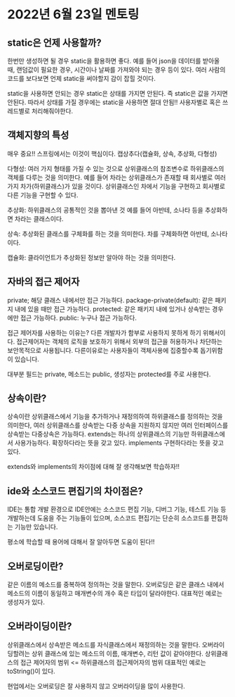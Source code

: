 # 2022년 6월 23일 멘토링

## static은 언제 사용할까?
한번만 생성하면 될 경우 static을 활용하면 좋다.
예를 들어 json을 데이터를 받아올 때, 랜덤값이 필요한 경우, 시간이나 날짜를 가져와야 되는 경우 등이 있다.
여러 사람의 코드를 보다보면 언제 static을 써야할지 감이 잡힐 것이다.

static을 사용하면 안되는 경우
static은 상태를 가지면 안된다. 즉 static은 값을 가지면 안된다.
따라서 상태를 가질 경우에는 static을 사용하면 절대 안됨!!
사용자별로 혹은 쓰레드별로 처리해줘야한다.

## 객체지향의 특성
매우 중요!! 스프링에서는 이것이 핵심이다.
캡상추다(캡슐화, 상속, 추상화, 다형성)

다형성: 여러 가지 형태를 가질 수 있는 것으로 상위클래스의 참조변수로 하위클래스의 객체를 다루는 것을 의미한다. 
예를 들어 차라는 상위클래스가 존재할 때 회사별로 여러 가지 차가(하위클래스)가 있을 것이다. 상위클래스인 차에서 기능을 구현하고 회사별로 다른 기능을 구현할 수 있다.

추상화: 하위클래스의 공통적인 것을 뽑아낸 것
예를 들어 아반테, 소나타 등을 추상화하면 차라는 클래스이다.

상속: 추상화된 클래스를 구체화를 하는 것을 의미한다.
차를 구체화하면 아반테, 소나타이다.

캡슐화: 클라이언트가 추상화된 정보만 알아야 하는 것을 의미한다.

## 자바의 접근 제어자
private; 해당 클래스 내에서만 접근 가능하다.
package-private(default): 같은 패키지 내에 있을 때만 접근 가능하다.
protected: 같은 패키지 내에 있거나 상속받는 경우에만 접근 가능하다.
public: 누구나 접근 가능하다.

접근 제어자를 사용하는 이유는?
다른 개발자가 함부로 사용하지 못하게 하기 위해서이다. 
접근제어자는 객체의 로직을 보호하기 위해서 외부의 접근을 허용하거나 차단하는 보안목적으로 사용됩니다. 다른이유로는 사용자들이 객체사용에 집중할수록 돕기위함이 있습니다.

대부분 필드는 private, 메소드는 public, 생성자는 protected를 주로 사용한다.

## 상속이란?
상속이란 상위클래스에서 기능을 추가하거나 재정의하여 하위클래스를 정의하는 것을 의미한다, 
여러 상위클래스를 상속받는 다중 상속을 지원하지 않지만 여러 인터페이스를 상속받는 다중상속은 가능하다.
extends는 하나의 상위클래스의 기능만 하위클래스에서 사용가능하다. 확장하다라는 뜻을 갖고 있다.
implements 구현하다라는 뜻을 갖고 있다.

extends와 implements의 차이점에 대해 잘 생각해보면 학습하자!!

## ide와 소스코드 편집기의 차이점은?
IDE는 통합 개발 환경으로 IDE안에는 소스코드 편집 기능, 디버그 기능, 테스트 기능 등 개발하는데 도움을 주는 기능들이 있으며, 소스코드 편집기는 단순히 소스코드를 편집하는 기능만 있습니다.

평소에 학습할 때 용어에 대해서 잘 알아두면 도움이 된다!!

## 오버로딩이란?
같은 이름의 메소드를 중복하여 정의하는 것을 말한다.
오버로딩은 같은 클래스 내에서 메소드의 이름이 동일하고 매개변수의 개수 혹은 타입이 달라야한다. 대표적인 예로는 생성자가 있다.

## 오버라이딩이란? 
상위클래스에서 상속받은 메소드를 자식클래스에서 재정의하는 것을 말한다.
오버라이딩할려는 상위 클래스에 있는 메소드의 이름, 매개변수, 리턴 값이 같아야한다.
상위클래스의 접근 제어자의 범위 <= 하위클래스의 접근제어자의 범위
대표적인 예로는 toString()이 있다.

현업에서는 오버로딩은 잘 사용하지 않고 오버라이딩을 많이 사용한다.

